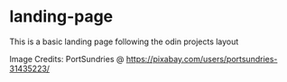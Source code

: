 # landing-page

This is a basic landing page following the odin projects layout

Image Credits: 
PortSundries @ https://pixabay.com/users/portsundries-31435223/